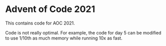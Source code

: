 # Advent of Code 2021

This contains code for AOC 2021.

Code is not really optimal. For example, the code for day 5 can be
modified to use 1/10th as much memory while running 10x as fast.
